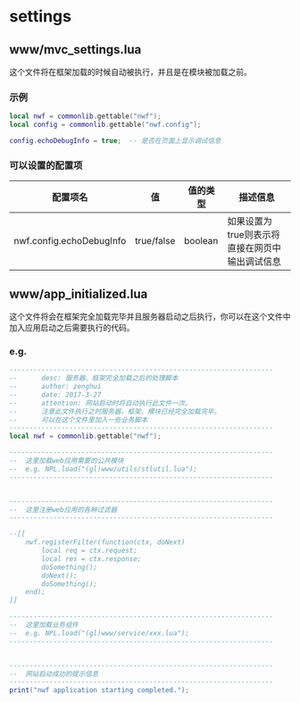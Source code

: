 # settings
## www/mvc_settings.lua
这个文件将在框架加载的时候自动被执行，并且是在模块被加载之前。
### 示例
```lua
local nwf = commonlib.gettable("nwf");
local config = commonlib.gettable("nwf.config");

config.echoDebugInfo = true;  -- 是否在页面上显示调试信息
```
### 可以设置的配置项
| 配置项名           | 值 | 值的类型 | 描述信息 |
| ------------------- | ------------------ | ------------ |------------ |
| nwf.config.echoDebugInfo | true/false | boolean | 如果设置为true则表示将直接在网页中输出调试信息 |
## www/app_initialized.lua
这个文件将会在框架完全加载完毕并且服务器启动之后执行，你可以在这个文件中加入应用启动之后需要执行的代码。  
### e.g.
```lua
------------------------------------------------------------------
--      desc: 服务器、框架完全加载之后的处理脚本
--      author: zenghui
--      date: 2017-3-27
--      attention: 网站启动时将自动执行此文件一次。
--      注意此文件执行之时服务器、框架、模块已经完全加载完毕。
--      可以在这个文件里加入一些业务脚本
------------------------------------------------------------------
local nwf = commonlib.gettable("nwf");

------------------------------------------------------------------
--  这里加载web应用需要的公共模块
--	e.g. NPL.load("(gl)www/utils/stlutil.lua");
------------------------------------------------------------------


------------------------------------------------------------------
--  这里注册web应用的各种过滤器
------------------------------------------------------------------

--[[
    nwf.registerFilter(function(ctx, doNext)
        local req = ctx.request;
        local res = ctx.response;
        doSomething();
        doNext();
        doSomething();
    end);
]]

------------------------------------------------------------------
--  这里加载业务组件
--	e.g. NPL.load("(gl)www/service/xxx.lua");
------------------------------------------------------------------


------------------------------------------------------------------
--  网站启动成功的提示信息
------------------------------------------------------------------
print("nwf application starting completed.");

```
